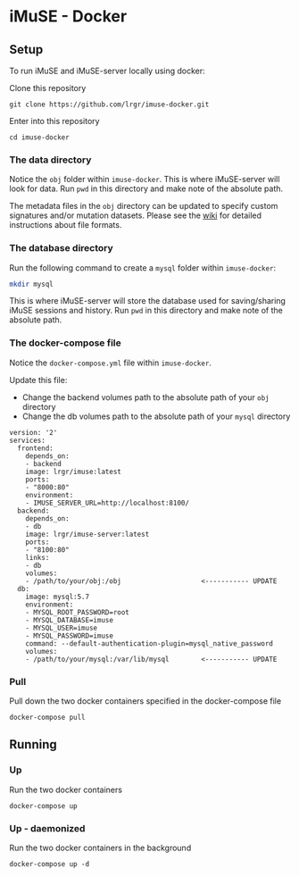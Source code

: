 # iMuSE - Docker

## Setup
To run iMuSE and iMuSE-server locally using docker:

Clone this repository
```
git clone https://github.com/lrgr/imuse-docker.git
```

Enter into this repository
```
cd imuse-docker
```

### The data directory
Notice the `obj` folder within `imuse-docker`.
This is where iMuSE-server will look for data.
Run `pwd` in this directory and make note of the absolute path.

The metadata files in the `obj` directory can be updated to specify custom signatures and/or mutation datasets. Please see the [wiki](https://github.com/lrgr/imuse-docker/wiki) for detailed instructions about file formats. 

### The database directory
Run the following command to create a `mysql` folder within `imuse-docker`:

```sh
mkdir mysql
```

This is where iMuSE-server will store the database used for saving/sharing iMuSE sessions and history.
Run `pwd` in this directory and make note of the absolute path.

### The docker-compose file
Notice the `docker-compose.yml` file within `imuse-docker`.

Update this file:

- Change the backend volumes path to the absolute path of your `obj` directory
- Change the db volumes path to the absolute path of your `mysql` directory

```
version: '2'
services:
  frontend:
    depends_on:
    - backend
    image: lrgr/imuse:latest
    ports:
    - "8000:80"
    environment:
    - IMUSE_SERVER_URL=http://localhost:8100/
  backend:
    depends_on:
    - db
    image: lrgr/imuse-server:latest
    ports:
    - "8100:80"
    links:
    - db
    volumes:
    - /path/to/your/obj:/obj                    <----------- UPDATE
  db:
    image: mysql:5.7
    environment:
    - MYSQL_ROOT_PASSWORD=root
    - MYSQL_DATABASE=imuse
    - MYSQL_USER=imuse
    - MYSQL_PASSWORD=imuse
    command: --default-authentication-plugin=mysql_native_password
    volumes:
    - /path/to/your/mysql:/var/lib/mysql        <----------- UPDATE
```

### Pull
Pull down the two docker containers specified in the docker-compose file
```
docker-compose pull
```


## Running

### Up
Run the two docker containers
```
docker-compose up
```

### Up - daemonized
Run the two docker containers in the background
```
docker-compose up -d
```
